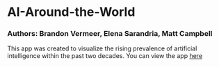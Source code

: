 # AI-Around-the-World
### Authors: Brandon Vermeer, Elena Sarandria, Matt Campbell
This app was created to visualize the rising prevalence of artificial intelligence within the past two decades. 
You can view the app [here](www.google.com) 
